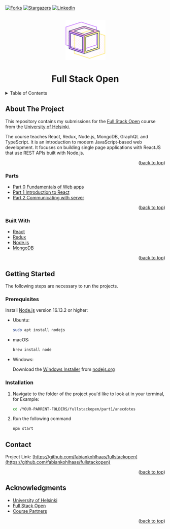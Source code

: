 <a name="readme-top"></a>

[![Forks][forks-shield]][forks-url]
[![Stargazers][stars-shield]][stars-url]
[![LinkedIn][linkedin-shield]][linkedin-url]

<!-- PROJECT LOGO -->
<br />
<div align="center">
  <a href="https://github.com/fabiankohlhaas/fullstackopen">
    <img src="images/logo.png" alt="Logo" width="125" height="125">
  </a>
<h1 align="center">Full Stack Open</h1>

  <!-- <p align="center">
    Repository with my submissions to the University of Helsinkis Full Stack Open 
    Course. -->
</div>

<!-- TABLE OF CONTENTS -->
<details>
  <summary>Table of Contents</summary>
  <ol>
    <li>
      <a href="#about-the-project">About The Project</a>
      <ul>
        <li><a href="#parts">Parts</a></li>
        <li><a href="#built-with">Built With</a></li>
      </ul>
    </li>
    <li>
      <a href="#getting-started">Getting Started</a>
      <ul>
        <li><a href="#prerequisites">Prerequisites</a></li>
        <li><a href="#installation">Installation</a></li>
      </ul>
    </li>
    <li><a href="#contact">Contact</a></li>
    <li><a href="#acknowledgments">Acknowledgments</a></li>
  </ol>
</details>

<!-- ABOUT THE PROJECT -->
## About The Project

This repository contains my submissions for the [Full Stack Open](https://fullstackopen.com/en/)
course from the [University of Helsinki](https://www.helsinki.fi/en).

The course teaches React, Redux, Node.js, MongoDB, GraphQL and TypeScript.
It is an introduction to modern JavaScript-based web development.
It focuses on building single page applications with ReactJS that use REST APIs
built with Node.js.

<p align="right">(<a href="#readme-top">back to top</a>)</p>

### Parts

* [Part 0 Fundamentals of Web apps](./part0/)
* [Part 1 Introduction to React](./part1/)
* [Part 2 Communicating with server](./part2/)

<p align="right">(<a href="#readme-top">back to top</a>)</p>

### Built With

<!-- * [![React][React.js]][React-url]
* [![Next][Next.js]][Next-url]
* [![Vue][Vue.js]][Vue-url]
* [![Angular][Angular.io]][Angular-url] -->
  
* [React](https://reactjs.org/)
* [Redux](https://redux.js.org/)
* [Node.js](https://nodejs.org/en/)
* [MongoDB](https://www.mongodb.com/)

<p align="right">(<a href="#readme-top">back to top</a>)</p>

<!-- GETTING STARTED -->
## Getting Started

The following steps are necessary to run the projects.

### Prerequisites

Install [Node.js](https://nodejs.org/en/) version 16.13.2 or higher:

* Ubuntu:

  ```sh
  sudo apt install nodejs
  ```

* macOS:

  ```sh
  brew install node
  ```

* Windows:
  
  Download the [Windows Installer](https://nodejs.org/en/#home-downloadhead)
  from [nodejs.org](https://nodejs.org)

### Installation

1. Navigate to the folder of the project you'd like to look at in your terminal,
   for Example:

   ```sh
   cd /YOUR-PARRENT-FOLDERS/fullstackopen/part1/anecdotes
   ```

2. Run the following command

   ```sh
   npm start
   ```

<!-- CONTACT -->
## Contact

Project Link: [https://github.com/fabiankohlhaas/fullstackopen](https://github.com/fabiankohlhaas/fullstackopen)

<p align="right">(<a href="#readme-top">back to top</a>)</p>

<!-- ACKNOWLEDGMENTS -->
## Acknowledgments

* [University of Helsinki](https://www.helsinki.fi/en)
* [Full Stack Open](https://fullstackopen.com/en/)
* [Course Partners](https://fullstackopen.com/en/companies)

<p align="right">(<a href="#readme-top">back to top</a>)</p>

<!-- MARKDOWN LINKS & IMAGES -->
<!-- https://www.markdownguide.org/basic-syntax/#reference-style-links -->
[forks-shield]: https://img.shields.io/github/forks/fabiankohlhaas/fullstackopen.svg?style=for-the-badge
[forks-url]: https://github.com/fabiankohlhaas/fullstackopen/network/members
[stars-shield]: https://img.shields.io/github/stars/fabiankohlhaas/fullstackopen.svg?style=for-the-badge
[stars-url]: https://github.com/fabiankohlhaas/fullstackopen/stargazers
[linkedin-shield]: https://img.shields.io/badge/-LinkedIn-black.svg?style=for-the-badge&logo=linkedin&colorB=555
[linkedin-url]: https://linkedin.com/in/fako/

<!-- [product-screenshot]: images/screenshot.png -->